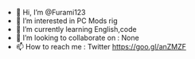 - 👋 Hi, I’m @Furami123
- 👀 I’m interested in PC Mods rig
- 🌱 I’m currently learning English,code
- 💞️ I’m looking to collaborate on : None
- 📫 How to reach me : Twitter https://goo.gl/anZMZF​

<!---
Furami123/Furami123 is a ✨ special ✨ repository because its `README.md` (this file) appears on your GitHub profile.
You can click the Preview link to take a look at your changes.
--->
